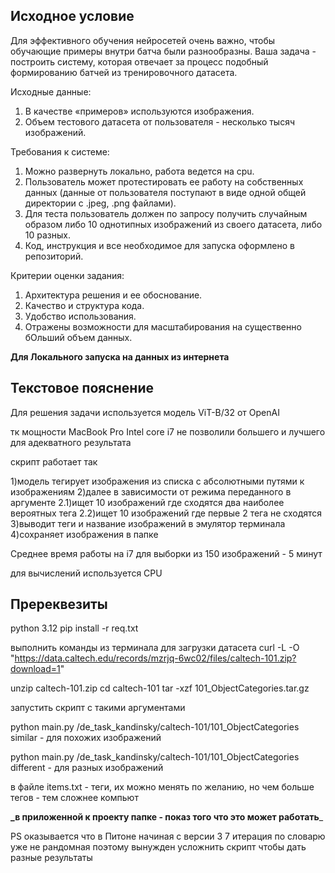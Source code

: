 ## Исходное условие

Для эффективного обучения нейросетей очень важно, чтобы обучающие примеры внутри батча были разнообразны.
Ваша задача - построить систему, которая отвечает за процесс подобный формированию батчей из тренировочного датасета.

Исходные данные:
1. В качестве «примеров» используются изображения.
2. Объем тестового датасета от пользователя - несколько тысяч изображений.

Требования к системе:
1. Можно развернуть локально, работа ведется на cpu.
2. Пользователь может протестировать ее работу на собственных данных (данные от пользователя поступают в виде одной общей директории с .jpeg, .png файлами).
3. Для теста пользователь должен по запросу получить случайным образом либо 10 однотипных изображений из своего датасета, либо 10 разных.
4. Код, инструкция и все необходимое для запуска оформлено в репозиторий.

Критерии оценки задания:
1. Архитектура решения и ее обоснование.
2. Качество и структура кода.
3. Удобство использования.
4. Отражены возможности для масштабирования на существенно бОльший объем данных.


**Для Локального запуска на данных из интернета**

## Текстовое пояснение

Для решения задачи используется модель ViT-B/32 от OpenAI

тк мощности MacBook Pro Intel core i7 не позволили большего и лучшего для адекватного результата

скрипт работает так

1)модель тегирует изображения из списка с абсолютными путями к изображениям
2)далее в зависимости от режима переданного в аргументе
2.1)ищет 10 изображений где сходятся два наиболее вероятных тега
2.2)ищет 10 изображений где первые 2 тега не сходятся
3)выводит теги и название изображений в эмулятор терминала
4)сохраняет изображения в папке

Среднее время работы на i7 для выборки из 150 изображений - 5 минут

для вычислений используется CPU


## Пререквезиты

python 3.12
pip install -r req.txt

выполнить команды из терминала для загрузки датасета
curl -L -O "https://data.caltech.edu/records/mzrjq-6wc02/files/caltech-101.zip?download=1"

unzip caltech-101.zip 
cd caltech-101
tar -xzf 101_ObjectCategories.tar.gz

запустить скрипт с такими аргументами

python main.py /de_task_kandinsky/caltech-101/101_ObjectCategories similar - для похожих изображений

python main.py /de_task_kandinsky/caltech-101/101_ObjectCategories different - для разных изображений

в файле items.txt - теги, их можно менять по желанию, но чем больше тегов - тем сложнее компьют

**_в приложенной к проекту папке - показ того что это может работать**_ 

PS оказывается что в Питоне начиная с версии 3 7 итерация по словарю уже не рандомная
поэтому вынужден усложнить скрипт чтобы дать разные результаты